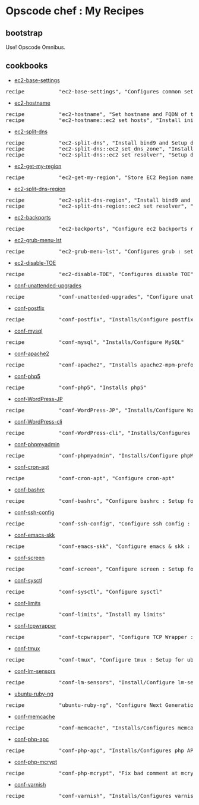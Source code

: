 # Opscode chef : My Recipes

## bootstrap

Use! Opscode Omnibus.

## cookbooks

* [ec2-base-settings](https://github.com/nxhack/chef/tree/master/cookbooks/ec2-base-settings)
<pre>
recipe           "ec2-base-settings", "Configures common settings & Installs common packages for EC2."
</pre>

* [ec2-hostname](https://github.com/nxhack/chef/tree/master/cookbooks/ec2-hostname)
<pre>
recipe           "ec2-hostname", "Set hostname and FQDN of the node."
recipe           "ec2-hostname::ec2_set_hosts", "Install init script - modify hosts file at boot time."
</pre>

* [ec2-split-dns](https://github.com/nxhack/chef/tree/master/cookbooks/ec2-split-dns)
<pre>
recipe           "ec2-split-dns", "Install bind9 and Setup dns zone files for Split DNS." 
recipe           "ec2-split-dns::ec2_set_dns_zone", "Install init script - modify dns zone files at boot time." 
recipe           "ec2-split-dns::ec2_set_resolver", "Setup dns resolver related files. : /etc/resolv.conf /etc/dhcp3/dhclient.conf"
</pre>

* [ec2-get-my-region](https://github.com/nxhack/chef/tree/master/cookbooks/ec2-get-my-region)
<pre>
recipe           "ec2-get-my-region", "Store EC2 Region name to node attribute"
</pre>

* [ec2-split-dns-region](https://github.com/nxhack/chef/tree/master/cookbooks/ec2-split-dns-region)
<pre>
recipe           "ec2-split-dns-region", "Install bind9 and Setup dns zone files for Split DNS. (around same region)" 
recipe           "ec2-split-dns-region::ec2_set_resolver", "Setup dns resolver related files. : /etc/resolv.conf /etc/dhcp3/dhclient.conf"
</pre>

* [ec2-backports](https://github.com/nxhack/chef/tree/master/cookbooks/ec2-backports)
<pre>
recipe           "ec2-backports", "Configure ec2 backports repository"
</pre>

* [ec2-grub-menu-lst](https://github.com/nxhack/chef/tree/master/cookbooks/ec2-grub-menu-lst)
<pre>
recipe           "ec2-grub-menu-lst", "Configures grub : setup kernel options"
</pre>

* [ec2-disable-TOE](https://github.com/nxhack/chef/tree/master/cookbooks/ec2-disable-TOE)
<pre>
recipe           "ec2-disable-TOE", "Configures disable TOE"
</pre>

* [conf-unattended-upgrades](https://github.com/nxhack/chef/tree/master/cookbooks/conf-unattended-upgrades)
<pre>
recipe           "conf-unattended-upgrades", "Configure unattended-upgrades"
</pre>

* [conf-postfix](https://github.com/nxhack/chef/tree/master/cookbooks/conf-postfix)
<pre>
recipe           "conf-postfix", "Installs/Configure postfix"
</pre>

* [conf-mysql](https://github.com/nxhack/chef/tree/master/cookbooks/conf-mysql)
<pre>
recipe           "conf-mysql", "Installs/Configure MySQL"
</pre>

* [conf-apache2](https://github.com/nxhack/chef/tree/master/cookbooks/conf-apache2)
<pre>
recipe           "conf-apache2", "Installs apache2-mpm-prefork"
</pre>

* [conf-php5](https://github.com/nxhack/chef/tree/master/cookbooks/conf-php5)
<pre>
recipe           "conf-php5", "Installs php5"
</pre>

* [conf-WordPress-JP](https://github.com/nxhack/chef/tree/master/cookbooks/conf-WordPress-JP)
<pre>
recipe           "conf-WordPress-JP", "Installs/Configure WordPress JP"
</pre>

* [conf-WordPress-cli](https://github.com/nxhack/chef/tree/master/cookbooks/conf-WordPress-cli)
<pre>
recipe           "conf-WordPress-cli", "Installs/Configures WordPress CLI tools and Plugins"
</pre>

* [conf-phpmyadmin](https://github.com/nxhack/chef/tree/master/cookbooks/conf-phpmyadmin)
<pre>
recipe           "conf-phpmyadmin", "Installs/Configure phpMyAdmin"
</pre>

* [conf-cron-apt](https://github.com/nxhack/chef/tree/master/cookbooks/conf-cron-apt)
<pre>
recipe           "conf-cron-apt", "Configure cron-apt"
</pre>

* [conf-bashrc](https://github.com/nxhack/chef/tree/master/cookbooks/conf-bashrc)
<pre>
recipe           "conf-bashrc", "Configure bashrc : Setup for ubuntu account."
</pre>

* [conf-ssh-config](https://github.com/nxhack/chef/tree/master/cookbooks/conf-ssh-config)
<pre>
recipe           "conf-ssh-config", "Configure ssh config : Setup for ubuntu account."
</pre>

* [conf-emacs-skk](https://github.com/nxhack/chef/tree/master/cookbooks/conf-emacs-skk)
<pre>
recipe           "conf-emacs-skk", "Configure emacs & skk : Setup for ubuntu account."
</pre>

* [conf-screen](https://github.com/nxhack/chef/tree/master/cookbooks/conf-screen)
<pre>
recipe           "conf-screen", "Configure screen : Setup for ubuntu account."
</pre>

* [conf-sysctl](https://github.com/nxhack/chef/tree/master/cookbooks/conf-sysctl)
<pre>
recipe           "conf-sysctl", "Configure sysctl"
</pre>

* [conf-limits](https://github.com/nxhack/chef/tree/master/cookbooks/conf-limits)
<pre>
recipe           "conf-limits", "Install my limits"
</pre>

* [conf-tcpwrapper](https://github.com/nxhack/chef/tree/master/cookbooks/conf-tcpwrapper)
<pre>
recipe           "conf-tcpwrapper", "Configure TCP Wrapper : Setup /etc/hosts.allow file."
</pre>

* [conf-tmux](https://github.com/nxhack/chef/tree/master/cookbooks/conf-tmux)
<pre>
recipe           "conf-tmux", "Configure tmux : Setup for ubuntu account."
</pre>

* [conf-lm-sensors](https://github.com/nxhack/chef/tree/master/cookbooks/conf-lm-sensors)
<pre>
recipe           "conf-lm-sensors", "Install/Configure lm-sensors"
</pre>

* [ubuntu-ruby-ng](https://github.com/nxhack/chef/tree/master/cookbooks/ubuntu-ruby-ng)
<pre>
recipe           "ubuntu-ruby-ng", "Configure Next Generation Ubuntu Ruby Packages"
</pre>

* [conf-memcache](https://github.com/nxhack/chef/tree/master/cookbooks/conf-memcache)
<pre>
recipe           "conf-memcache", "Installs/Configures memcache"
</pre>

* [conf-php-apc](https://github.com/nxhack/chef/tree/master/cookbooks/conf-php-apc)
<pre>
recipe           "conf-php-apc", "Installs/Configures php APC"
</pre>

* [conf-php-mcrypt](https://github.com/nxhack/chef/tree/master/cookbooks/conf-php-mcrypt)
<pre>
recipe           "conf-php-mcrypt", "Fix bad comment at mcrypt.ini"
</pre>

* [conf-varnish](https://github.com/nxhack/chef/tree/master/cookbooks/conf-varnish)
<pre>
recipe           "conf-varnish", "Installs/Configures varnish and apache2"
</pre>
